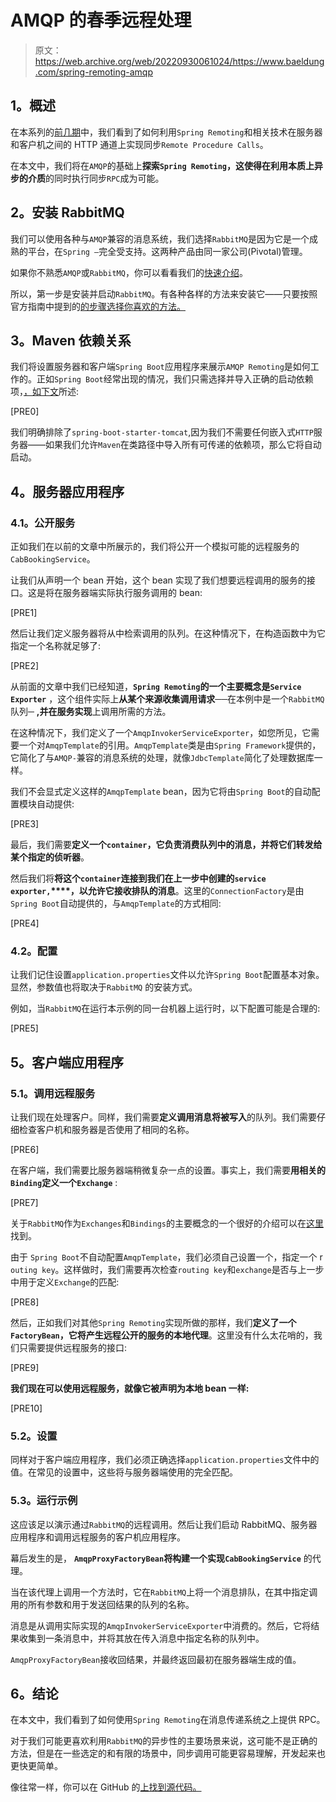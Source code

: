 # AMQP 的春季远程处理

> 原文：<https://web.archive.org/web/20220930061024/https://www.baeldung.com/spring-remoting-amqp>

## **1。概述**

在本系列的[前几期](/web/20220627075159/https://www.baeldung.com/spring-remoting-http-invoker)中，我们看到了如何利用`Spring Remoting`和相关技术在服务器和客户机之间的 HTTP 通道上实现同步`Remote Procedure Calls`。

在本文中，我们将在`AMQP`的基础上**探索`Spring Remoting`，这使得在利用本质上异步的介质**的同时执行同步`RPC`成为可能。

## **2。安装 RabbitMQ**

我们可以使用各种与`AMQP`兼容的消息系统，我们选择`RabbitMQ`是因为它是一个成熟的平台，在`Spring –`完全受支持。这两种产品由同一家公司(Pivotal)管理。

如果你不熟悉`AMQP`或`RabbitMQ`，你可以看看我们的[快速介绍](/web/20220627075159/https://www.baeldung.com/rabbitmq)。

所以，第一步是安装并启动`RabbitMQ`。有各种各样的方法来安装它——只要按照官方指南中提到的[的步骤选择你喜欢的方法。](https://web.archive.org/web/20220627075159/https://www.rabbitmq.com/download.html)

## **3。Maven 依赖关系**

我们将设置服务器和客户端`Spring Boot`应用程序来展示`AMQP Remoting`是如何工作的。正如`Spring Boot`经常出现的情况，我们只需选择并导入正确的启动依赖项，[，如下文](/web/20220627075159/https://www.baeldung.com/spring-boot-starters)所述:

[PRE0]

我们明确排除了`spring-boot-starter-tomcat`,因为我们不需要任何嵌入式`HTTP`服务器——如果我们允许`Maven`在类路径中导入所有可传递的依赖项，那么它将自动启动。

## **4。服务器应用程序**

### **4.1。公开服务**

正如我们在以前的文章中所展示的，我们将公开一个模拟可能的远程服务的`CabBookingService`。

让我们从声明一个 bean 开始，这个 bean 实现了我们想要远程调用的服务的接口。这是将在服务器端实际执行服务调用的 bean:

[PRE1]

然后让我们定义服务器将从中检索调用的队列。在这种情况下，在构造函数中为它指定一个名称就足够了:

[PRE2]

从前面的文章中我们已经知道，**`Spring Remoting`的一个主要概念是`Service Exporter`** ，这个组件实际上**从某个来源收集调用请求**──在本例中是一个`RabbitMQ`队列─ **,并在服务实现**上调用所需的方法。

在这种情况下，我们定义了一个`AmqpInvokerServiceExporter`，如您所见，它需要一个对`AmqpTemplate`的引用。`AmqpTemplate`类是由`Spring Framework`提供的，它简化了与`AMQP-`兼容的消息系统的处理，就像`JdbcTemplate`简化了处理数据库一样。

我们不会显式定义这样的`AmqpTemplate` bean，因为它将由`Spring Boot`的自动配置模块自动提供:

[PRE3]

最后，我们需要**定义一个`container`，它负责消费队列中的消息，并将它们转发给某个指定的侦听器**。

然后我们将**将这个`container`连接到我们在上一步中创建的`service exporter,`****，以允许它接收排队的消息**。这里的`ConnectionFactory`是由`Spring Boot`自动提供的，与`AmqpTemplate`的方式相同:

[PRE4]

### **4.2。配置**

让我们记住设置`application.properties`文件以允许`Spring Boot`配置基本对象。显然，参数值也将取决于`RabbitMQ` 的安装方式。

例如，当`RabbitMQ`在运行本示例的同一台机器上运行时，以下配置可能是合理的:

[PRE5]

## **5。客户端应用程序**

### **5.1。调用远程服务**

让我们现在处理客户。同样，我们需要**定义调用消息将被写入**的队列。我们需要仔细检查客户机和服务器是否使用了相同的名称。

[PRE6]

在客户端，我们需要比服务器端稍微复杂一点的设置。事实上，我们需要**用相关的`Binding`定义一个`Exchange`** :

[PRE7]

关于`RabbitMQ`作为`Exchanges`和`Bindings`的主要概念的一个很好的介绍可以在[这里](https://web.archive.org/web/20220627075159/https://www.rabbitmq.com/tutorials/tutorial-four-java.html)找到。

由于 `Spring Boot`不自动配置`AmqpTemplate`，我们必须自己设置一个，指定一个 r `outing key`。这样做时，我们需要再次检查`routing key`和`exchange`是否与上一步中用于定义`Exchange`的匹配:

[PRE8]

然后，正如我们对其他`Spring Remoting`实现所做的那样，我们**定义了一个`FactoryBean`，它将产生远程公开的服务的本地代理**。这里没有什么太花哨的，我们只需要提供远程服务的接口:

[PRE9]

**我们现在可以使用远程服务，就像它被声明为本地 bean 一样:**

[PRE10]

### 5.2。设置

同样对于客户端应用程序，我们必须正确选择`application.properties`文件中的值。在常见的设置中，这些将与服务器端使用的完全匹配。

### 5.3。运行示例

这应该足以演示通过`RabbitMQ`的远程调用。然后让我们启动 RabbitMQ、服务器应用程序和调用远程服务的客户机应用程序。

幕后发生的是， **`AmqpProxyFactoryBean`将构建一个实现`CabBookingService`** 的代理。

当在该代理上调用一个方法时，它在`RabbitMQ`上将一个消息排队，在其中指定调用的所有参数和用于发送回结果的队列的名称。

消息是从调用实际实现的`AmqpInvokerServiceExporter`中消费的。然后，它将结果收集到一条消息中，并将其放在传入消息中指定名称的队列中。

`AmqpProxyFactoryBean`接收回结果，并最终返回最初在服务器端生成的值。

## **6。结论**

在本文中，我们看到了如何使用`Spring Remoting`在消息传递系统之上提供 RPC。

对于我们可能更喜欢利用`RabbitMQ`的异步性的主要场景来说，这可能不是正确的方法，但是在一些选定的和有限的场景中，同步调用可能更容易理解，开发起来也更快更简单。

像往常一样，你可以在 GitHub 的[上找到源代码。](https://web.archive.org/web/20220627075159/https://github.com/eugenp/tutorials/tree/master/spring-remoting-modules/remoting-amqp)